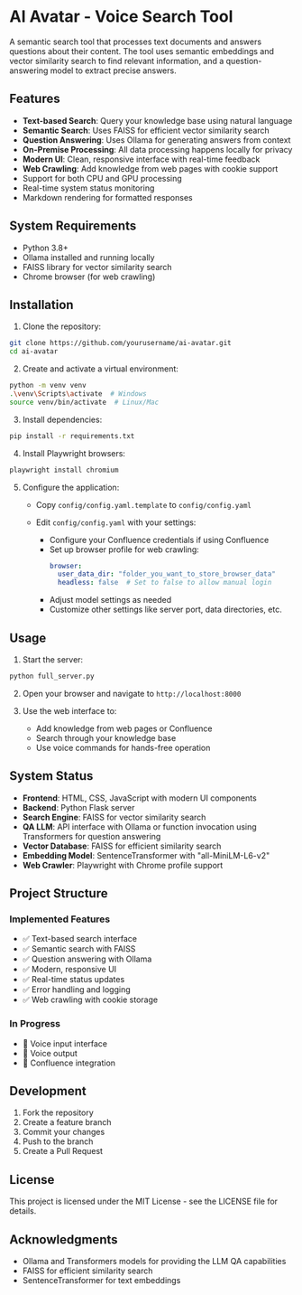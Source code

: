 # AI Avatar - Voice Search Tool

A semantic search tool that processes text documents and answers questions about their content. The tool uses semantic embeddings and vector similarity search to find relevant information, and a question-answering model to extract precise answers.

## Features

- **Text-based Search**: Query your knowledge base using natural language
- **Semantic Search**: Uses FAISS for efficient vector similarity search
- **Question Answering**: Uses Ollama for generating answers from context
- **On-Premise Processing**: All data processing happens locally for privacy
- **Modern UI**: Clean, responsive interface with real-time feedback
- **Web Crawling**: Add knowledge from web pages with cookie support
- Support for both CPU and GPU processing
- Real-time system status monitoring
- Markdown rendering for formatted responses

## System Requirements

- Python 3.8+
- Ollama installed and running locally
- FAISS library for vector similarity search
- Chrome browser (for web crawling)

## Installation

1. Clone the repository:
```bash
git clone https://github.com/yourusername/ai-avatar.git
cd ai-avatar
```

2. Create and activate a virtual environment:
```bash
python -m venv venv
.\venv\Scripts\activate  # Windows
source venv/bin/activate  # Linux/Mac
```

3. Install dependencies:
```bash
pip install -r requirements.txt
```

4. Install Playwright browsers:
```bash
playwright install chromium
```

5. Configure the application:
   - Copy `config/config.yaml.template` to `config/config.yaml`
   - Edit `config/config.yaml` with your settings:
     
     - Configure your Confluence credentials if using Confluence
     - Set up browser profile for web crawling:
       ```yaml
       browser:
         user_data_dir: "folder_you_want_to_store_browser_data"
         headless: false  # Set to false to allow manual login
       ```
     - Adjust model settings as needed
     - Customize other settings like server port, data directories, etc.

## Usage

1. Start the server:
```bash
python full_server.py
```

2. Open your browser and navigate to `http://localhost:8000`

3. Use the web interface to:
   - Add knowledge from web pages or Confluence
   - Search through your knowledge base
   - Use voice commands for hands-free operation

## System Status

- **Frontend**: HTML, CSS, JavaScript with modern UI components
- **Backend**: Python Flask server
- **Search Engine**: FAISS for vector similarity search
- **QA LLM**: API interface with Ollama or function invocation using Transformers for question answering
- **Vector Database**: FAISS for efficient similarity search
- **Embedding Model**: SentenceTransformer with "all-MiniLM-L6-v2"
- **Web Crawler**: Playwright with Chrome profile support

## Project Structure

### Implemented Features
- ✅ Text-based search interface
- ✅ Semantic search with FAISS
- ✅ Question answering with Ollama
- ✅ Modern, responsive UI
- ✅ Real-time status updates
- ✅ Error handling and logging
- ✅ Web crawling with cookie storage

### In Progress
- 🔄 Voice input interface
- 🔄 Voice output
- 🔄 Confluence integration

## Development

1. Fork the repository
2. Create a feature branch
3. Commit your changes
4. Push to the branch
5. Create a Pull Request

## License

This project is licensed under the MIT License - see the LICENSE file for details.

## Acknowledgments

- Ollama and Transformers models for providing the LLM QA capabilities
- FAISS for efficient similarity search
- SentenceTransformer for text embeddings 